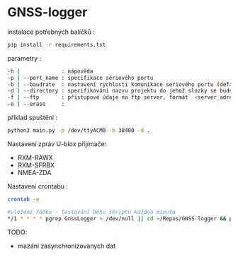 # GNSS-logger

instalace potřebných balíčků :

```bash
pip install -r requirements.txt
```

parametry :

```bash
-h |             : nápověda
-p | --port_name : specifikace sériového portu
-b | --baudrate  : nastavení rychlosti komunikace seriového portu (defaultně 38400)
-d | --directory : specifikováni nazvu projektu do jehož slozky se budou data ukládat (defaultně "Test")
-f | --ftp       : přístupové údaje na ftp server, formát  <server_adress>::<user_name>::<password> (defaultně None)
-e | --erase     : 
```

příklad spuštění :

```bash
python3 main.py -p /dev/ttyACM0 -b 38400 -d .
```

Nastavení zpráv U-blox přijímače:
* RXM-RAWX
* RXM-SFRBX
* NMEA-ZDA

Nastaveni crontabu :

```bash
crontab -e

#vložení řádku - testování běhu skriptu každou minutu 
*/1 * * * * pgrep GnssLogger > /dev/null || cd ~/Repos/GNSS-logger && python3 main.py -p /dev/ttyACM0 -b 38400 -f <server_adress>::<user_name>::<password>
```


TODO: 
* mazání zasynchronizovanych dat 
